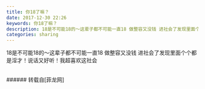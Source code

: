 ```yaml
---
title: 你18了嘛？
date: 2017-12-30 22:26
keywords: 你18了嘛？
description: 18是不可能18的～这辈子都不可能一直18 做整容又没钱 进社会了发现里面个个都是淫才！说话又好听！我超喜欢这社会
categories: sharing
---
```

<td class="t_f" id="postmessage_1066344">

18是不可能18的～这辈子都不可能一直18 做整容又没钱 进社会了发现里面个个都是淫才！说话又好听！我超喜欢这社会<img alt="" border="0" class="zoom" data-cf-modified-5121c710749f2332f5f4941b-="" file="http://www.flw.ph//mobcent//app/data/phiz/default/39.png" id="aimg_e0b34" lazyloadthumb="1" onclick="" onmouseover="" src="http://www.flw.ph//mobcent//app/data/phiz/default/39.png"/><img alt="" border="0" class="zoom" data-cf-modified-5121c710749f2332f5f4941b-="" file="http://www.flw.ph//mobcent//app/data/phiz/default/39.png" id="aimg_SMMTL" lazyloadthumb="1" onclick="" onmouseover="" src="http://www.flw.ph//mobcent//app/data/phiz/default/39.png"/><img alt="" border="0" class="zoom" data-cf-modified-5121c710749f2332f5f4941b-="" file="http://www.flw.ph//mobcent//app/data/phiz/default/39.png" id="aimg_Cksff" lazyloadthumb="1" onclick="" onmouseover="" src="http://www.flw.ph//mobcent//app/data/phiz/default/39.png"/><br/>
<img alt="" border="0" class="zoom" data-cf-modified-5121c710749f2332f5f4941b-="" file="http://www.flw.ph/data/appbyme/upload/image/201712/30/MDQsH99FOAo1.jpg" id="aimg_HTldZ" lazyloadthumb="1" onclick="" onmouseover="" src="http://www.flw.ph/data/appbyme/upload/image/201712/30/MDQsH99FOAo1.jpg"/><br/>
<br/>
</td>
###### 转载自[菲龙网]